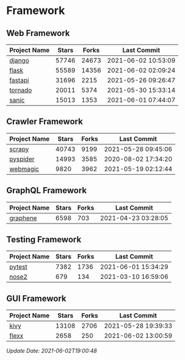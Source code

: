 # Framework

## Web Framework
| Project Name | Stars | Forks | Last Commit |
| ------------ | ----- | ----- | ----------- |
| [django](https://github.com/django/django) | 57746 | 24673 | 2021-06-02 10:53:09 |
| [flask](https://github.com/pallets/flask) | 55589 | 14356 | 2021-06-02 02:09:24 |
| [fastapi](https://github.com/tiangolo/fastapi) | 31696 | 2215 | 2021-05-26 09:26:47 |
| [tornado](https://github.com/tornadoweb/tornado) | 20011 | 5374 | 2021-05-30 15:33:14 |
| [sanic](https://github.com/sanic-org/sanic) | 15013 | 1353 | 2021-06-01 07:44:07 |

## Crawler Framework
| Project Name | Stars | Forks | Last Commit |
| ------------ | ----- | ----- | ----------- |
| [scrapy](https://github.com/scrapy/scrapy) | 40743 | 9199 | 2021-05-28 09:45:06 |
| [pyspider](https://github.com/binux/pyspider) | 14993 | 3585 | 2020-08-02 17:34:20 |
| [webmagic](https://github.com/code4craft/webmagic) | 9820 | 3962 | 2021-05-19 02:12:44 |

## GraphQL Framework
| Project Name | Stars | Forks | Last Commit |
| ------------ | ----- | ----- | ----------- |
| [graphene](https://github.com/graphql-python/graphene) | 6598 | 703 | 2021-04-23 03:28:05 |

## Testing Framework
| Project Name | Stars | Forks | Last Commit |
| ------------ | ----- | ----- | ----------- |
| [pytest](https://github.com/pytest-dev/pytest) | 7382 | 1736 | 2021-06-01 15:34:29 |
| [nose2](https://github.com/nose-devs/nose2) | 679 | 134 | 2021-03-10 16:59:06 |

## GUI Framework
| Project Name | Stars | Forks | Last Commit |
| ------------ | ----- | ----- | ----------- |
| [kivy](https://github.com/kivy/kivy) | 13108 | 2706 | 2021-05-28 19:39:33 |
| [flexx](https://github.com/flexxui/flexx) | 2658 | 250 | 2021-06-02 13:00:59 |

*Update Date: 2021-06-02T19:00:48*